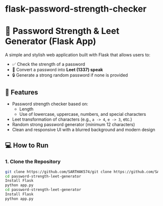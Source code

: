 # flask-password-strength-checker
# 🔐 Password Strength & Leet Generator (Flask App)

A simple and stylish web application built with Flask that allows users to:

- ✅ Check the strength of a password
- 🔄 Convert a password into **Leet (1337) speak**
- 🔒 Generate a strong random password if none is provided

## 🚀 Features

- Password strength checker based on:
  - Length
  - Use of lowercase, uppercase, numbers, and special characters
- Leet transformation of characters (e.g., `a -> 4`, `e -> 3`, etc.)
- Random strong password generator (minimum 12 characters)
- Clean and responsive UI with a blurred background and modern design


## 💻 How to Run

### 1. Clone the Repository

```bash
git clone https://github.com/SARTHAK574/git clone https://github.com/SARTHAK574/leetpasswordgenerator.git
cd password-strength-leet-generator
Install Flask
python app.py
cd password-strength-leet-generator
Install Flask
python app.py


